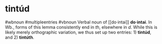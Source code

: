 # tintúd
#wbnoun
#multipleentries
#vbnoun
Verbal noun of [[do·intai]] **do·intai**. In Wb., forms of this lemma consistently end in *th*, elsewhere in *d*. While this is likely merely orthographic variation, we thus set up two entries: 1) **tintúd**, and 2) **tintúth**.
